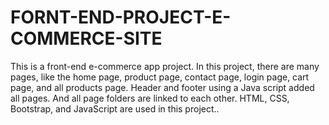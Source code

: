 # FORNT-END-PROJECT-E-COMMERCE-SITE
This is a front-end e-commerce app project. In this project, there are many pages, like the home page, product page, contact page, login page, cart page, and all products page. Header and footer using a Java script added all pages. And all page folders are linked to each other. HTML, CSS, Bootstrap, and JavaScript are used in this project..
